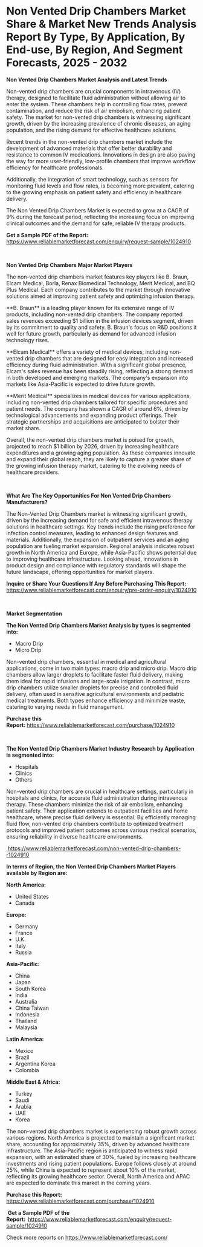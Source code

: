 <p><h1>Non Vented Drip Chambers Market Share & Market New Trends Analysis Report By Type, By Application, By End-use, By Region, And Segment Forecasts, 2025 - 2032</h1></p><p><strong>Non Vented Drip Chambers Market Analysis and Latest Trends</strong></p>
<p><p>Non-vented drip chambers are crucial components in intravenous (IV) therapy, designed to facilitate fluid administration without allowing air to enter the system. These chambers help in controlling flow rates, prevent contamination, and reduce the risk of air embolism, enhancing patient safety. The market for non-vented drip chambers is witnessing significant growth, driven by the increasing prevalence of chronic diseases, an aging population, and the rising demand for effective healthcare solutions.</p><p>Recent trends in the non-vented drip chambers market include the development of advanced materials that offer better durability and resistance to common IV medications. Innovations in design are also paving the way for more user-friendly, low-profile chambers that improve workflow efficiency for healthcare professionals. </p><p>Additionally, the integration of smart technology, such as sensors for monitoring fluid levels and flow rates, is becoming more prevalent, catering to the growing emphasis on patient safety and efficiency in healthcare delivery. </p><p>The Non Vented Drip Chambers Market is expected to grow at a CAGR of 9% during the forecast period, reflecting the increasing focus on improving clinical outcomes and the demand for safe, reliable IV therapy products.</p></p>
<p><strong>Get a Sample PDF of the Report:&nbsp;</strong> <a href="https://www.reliablemarketforecast.com/enquiry/request-sample/1024910?utm_campaign=3106&utm_medium=2&utm_source=Github&utm_content=ia&utm_term=08032025&utm_id=non-vented-drip-chambers">https://www.reliablemarketforecast.com/enquiry/request-sample/1024910</a></p>
<p>&nbsp;</p>
<p><strong>Non Vented Drip Chambers Major Market Players</strong></p>
<p><p>The non-vented drip chambers market features key players like B. Braun, Elcam Medical, Borla, Renax Biomedical Technology, Merit Medical, and BQ Plus Medical. Each company contributes to the market through innovative solutions aimed at improving patient safety and optimizing infusion therapy.</p><p>**B. Braun** is a leading player known for its extensive range of IV products, including non-vented drip chambers. The company reported sales revenues exceeding $1 billion in the infusion devices segment, driven by its commitment to quality and safety. B. Braun's focus on R&D positions it well for future growth, particularly as demand for advanced infusion technology rises.</p><p>**Elcam Medical** offers a variety of medical devices, including non-vented drip chambers that are designed for easy integration and increased efficiency during fluid administration. With a significant global presence, Elcam's sales revenue has been steadily rising, reflecting a strong demand in both developed and emerging markets. The company's expansion into markets like Asia-Pacific is expected to drive future growth.</p><p>**Merit Medical** specializes in medical devices for various applications, including non-vented drip chambers tailored for specific procedures and patient needs. The company has shown a CAGR of around 6%, driven by technological advancements and expanding product offerings. Their strategic partnerships and acquisitions are anticipated to bolster their market share.</p><p>Overall, the non-vented drip chambers market is poised for growth, projected to reach $1 billion by 2026, driven by increasing healthcare expenditures and a growing aging population. As these companies innovate and expand their global reach, they are likely to capture a greater share of the growing infusion therapy market, catering to the evolving needs of healthcare providers.</p></p>
<p>&nbsp;</p>
<p><strong>What Are The Key Opportunities For Non Vented Drip Chambers Manufacturers?</strong></p>
<p><p>The Non-Vented Drip Chambers market is witnessing significant growth, driven by the increasing demand for safe and efficient intravenous therapy solutions in healthcare settings. Key trends include the rising preference for infection control measures, leading to enhanced design features and materials. Additionally, the expansion of outpatient services and an aging population are fueling market expansion. Regional analysis indicates robust growth in North America and Europe, while Asia-Pacific shows potential due to improving healthcare infrastructure. Looking ahead, innovations in product design and compliance with regulatory standards will shape the future landscape, offering opportunities for market players.</p></p>
<p><strong>Inquire or Share Your Questions If Any Before Purchasing This Report:</strong> <a href="https://www.reliablemarketforecast.com/enquiry/pre-order-enquiry/1024910?utm_campaign=3106&utm_medium=2&utm_source=Github&utm_content=ia&utm_term=08032025&utm_id=non-vented-drip-chambers">https://www.reliablemarketforecast.com/enquiry/pre-order-enquiry/1024910</a></p>
<p>&nbsp;</p>
<p><strong>Market Segmentation</strong></p>
<p><strong>The Non Vented Drip Chambers Market Analysis by types is segmented into:</strong></p>
<p><ul><li>Macro Drip</li><li>Micro Drip</li></ul></p>
<p><p>Non-vented drip chambers, essential in medical and agricultural applications, come in two main types: macro drip and micro drip. Macro drip chambers allow larger droplets to facilitate faster fluid delivery, making them ideal for rapid infusions and large-scale irrigation. In contrast, micro drip chambers utilize smaller droplets for precise and controlled fluid delivery, often used in sensitive agricultural environments and pediatric medical treatments. Both types enhance efficiency and minimize waste, catering to varying needs in fluid management.</p></p>
<p><strong>Purchase this Report:&nbsp;</strong><a href="https://www.reliablemarketforecast.com/purchase/1024910?utm_campaign=3106&utm_medium=2&utm_source=Github&utm_content=ia&utm_term=08032025&utm_id=non-vented-drip-chambers">https://www.reliablemarketforecast.com/purchase/1024910</a></p>
<p>&nbsp;</p>
<p><strong>The Non Vented Drip Chambers Market Industry Research by Application is segmented into:</strong></p>
<p><ul><li>Hospitals</li><li>Clinics</li><li>Others</li></ul></p>
<p><p>Non-vented drip chambers are crucial in healthcare settings, particularly in hospitals and clinics, for accurate fluid administration during intravenous therapy. These chambers minimize the risk of air embolism, enhancing patient safety. Their application extends to outpatient facilities and home healthcare, where precise fluid delivery is essential. By efficiently managing fluid flow, non-vented drip chambers contribute to optimized treatment protocols and improved patient outcomes across various medical scenarios, ensuring reliability in diverse healthcare environments.</p></p>
<p><a href="https://www.reliablemarketforecast.com/non-vented-drip-chambers-r1024910?utm_campaign=3106&utm_medium=2&utm_source=Github&utm_content=ia&utm_term=08032025&utm_id=non-vented-drip-chambers">&nbsp;https://www.reliablemarketforecast.com/non-vented-drip-chambers-r1024910</a></p>
<p><strong>In terms of Region, the Non Vented Drip Chambers Market Players available by Region are:</strong></p>
<p>
    <p> <strong> North America: </strong>
        <ul>
            <li>United States</li>
            <li>Canada</li>
        </ul>
        </p> 
    <p> <strong> Europe: </strong>
        <ul>
            <li>Germany</li>
            <li>France</li>
            <li>U.K.</li>
            <li>Italy</li>
            <li>Russia</li>
        </ul>
        </p> 
    <p> <strong> Asia-Pacific: </strong>
        <ul>
            <li>China</li>
            <li>Japan</li>
            <li>South Korea</li>
            <li>India</li>
            <li>Australia</li>
            <li>China Taiwan</li>
            <li>Indonesia</li>
            <li>Thailand</li>
            <li>Malaysia</li>
        </ul>
        </p> 
    <p> <strong> Latin America: </strong>
        <ul>
            <li>Mexico</li>
            <li>Brazil</li>
            <li>Argentina Korea</li>
            <li>Colombia</li>
        </ul>
        </p> 
    <p> <strong> Middle East & Africa: </strong>
        <ul>
            <li>Turkey</li>
            <li>Saudi</li>
            <li>Arabia</li>
            <li>UAE</li>
            <li>Korea</li>
        </ul>
    </p>
    </p>
<p><p>The non-vented drip chambers market is experiencing robust growth across various regions. North America is projected to maintain a significant market share, accounting for approximately 35%, driven by advanced healthcare infrastructure. The Asia-Pacific region is anticipated to witness rapid expansion, with an estimated share of 30%, fueled by increasing healthcare investments and rising patient populations. Europe follows closely at around 25%, while China is expected to represent about 10% of the market, reflecting its growing healthcare sector. Overall, North America and APAC are expected to dominate this market in the coming years.</p></p>
<p><strong>Purchase this Report: </strong><a href="https://www.reliablemarketforecast.com/purchase/1024910?utm_campaign=3106&utm_medium=2&utm_source=Github&utm_content=ia&utm_term=08032025&utm_id=non-vented-drip-chambers">https://www.reliablemarketforecast.com/purchase/1024910</a></p>
<p>&nbsp;<strong>Get a Sample PDF of the Report:&nbsp;&nbsp;</strong><a href="https://www.reliablemarketforecast.com/enquiry/request-sample/1024910?utm_campaign=3106&utm_medium=2&utm_source=Github&utm_content=ia&utm_term=08032025&utm_id=non-vented-drip-chambers">https://www.reliablemarketforecast.com/enquiry/request-sample/1024910</a></p>
<p><strong></strong></p>
<p>Check more reports on <a href="https://www.reliablemarketforecast.com/?utm_campaign=3106&utm_medium=2&utm_source=Github&utm_content=ia&utm_term=08032025&utm_id=non-vented-drip-chambers">https://www.reliablemarketforecast.com/</a></p>
